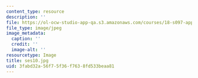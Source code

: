 ```yaml
---
content_type: resource
description: ''
file: https://ol-ocw-studio-app-qa.s3.amazonaws.com/courses/18-s097-applied-category-theory-january-iap-2019/3fabd32a56f75f36f7638fd533beaa81_ses10.jpg
file_type: image/jpeg
image_metadata:
  caption: ''
  credit: ''
  image-alt: ''
resourcetype: Image
title: ses10.jpg
uid: 3fabd32a-56f7-5f36-f763-8fd533beaa81
---
```

